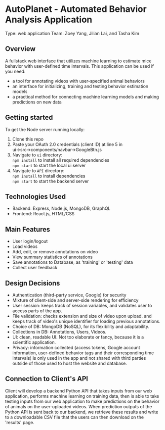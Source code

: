 # AutoPlanet - Automated Behavior Analysis Application

Type: web application
Team: Zoey Yang, Jilian Lai, and Tasha Kim

## Overview
A fullstack web interface that utilizes machine learning to estimate mice behavior with user-defined time intervals. This application can be used if you need:
- a tool for annotating videos with user-specified animal behaviors
- an interface for initializing, training and testing behavior estimation models
- a practical method for connecting machine learning models and making predictions on new data

## Getting started
To get the Node server running locally:<br/>
1. Clone this repo<br/>
2. Paste your OAuth 2.0 credentials (client ID) at line 5 in<br/>
ui->src->components/navbar->GoogleBtn.js<br/>
3. Navigate to `ui` directory:<br/>
`npm install` to install all required dependencies<br/>
`npm start` to start the local ui server<br/>
3. Navigate to `API` directory:<br/>
`npm install` to install dependencies<br/>
`npm start` to start the backend server <br/>

## Technologies Used
- Backend: Express, Node.js, MongoDB, GraphQL
- Frontend: React.js, HTML/CSS

## Main Features
- User login/logout
- Load videos
- Add, edit, or remove annotations on video
- View summary statistics of annotations
- Save annotations to Database, as 'training' or 'testing' data
- Collect user feedback

## Design Decisions
- Authentication (third-party service, Google) for security
- Mixture of client-side and server-side rendering for efficiency
- User session: keeps track of session variables, and validates user to access parts of the app.
- File validation: checks extension and size of video upon upload. and keeps track of video's unique identifier for loading previous annotations.
- Choice of DB: MongoDB (NoSQL), for its flexibility and adaptability.
- Collections in DB: Annotations, Users, Videos. 
- UI: clean, readable UI. Not too elaborate or fancy, because it is a scientific application.
- Privacy: information collected (access tokens, Google account information, user-defined behavior tags and their corresponding time intervals) is only used in the app and not shared with third parties outside of those used to host the website and database.

## Connection to Client's API
Client will develop a backend Python API that takes inputs from our web application, performs machine learning on training data, then is able to take testing inputs from our web application to make predictions on the behavior of animals on the user-uploaded videos. When prediction outputs of the Python API is sent back to our backend, we retrieve these results and write to a downloadable CSV file that the users can then download on the 'results' page.
